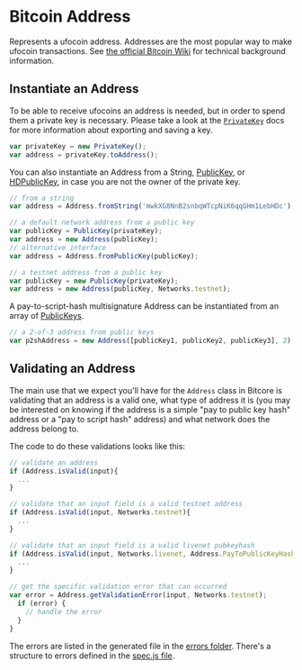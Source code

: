 # Bitcoin Address
Represents a ufocoin address. Addresses are the most popular way to make ufocoin transactions. See [the official Bitcoin Wiki](https://en.ufocoin.it/wiki/Address) for technical background information.

## Instantiate an Address
To be able to receive ufocoins an address is needed, but in order to spend them a private key is necessary. Please take a look at the [`PrivateKey`](privatekey.md) docs for more information about exporting and saving a key.  

```javascript
var privateKey = new PrivateKey();
var address = privateKey.toAddress();
```

You can also instantiate an Address from a String, [PublicKey](publickey.md), or [HDPublicKey](hierarchical.md), in case you are not the owner of the private key.

```javascript
// from a string
var address = Address.fromString('mwkXG8NnB2snbqWTcpNiK6qqGHm1LebHDc');

// a default network address from a public key
var publicKey = PublicKey(privateKey);
var address = new Address(publicKey);
// alternative interface
var address = Address.fromPublicKey(publicKey);

// a testnet address from a public key
var publicKey = new PublicKey(privateKey);
var address = new Address(publicKey, Networks.testnet);
```

A pay-to-script-hash multisignature Address can be instantiated from an array of [PublicKeys](publickey.md).

```javascript
// a 2-of-3 address from public keys
var p2shAddress = new Address([publicKey1, publicKey2, publicKey3], 2);
```

## Validating an Address
The main use that we expect you'll have for the `Address` class in Bitcore is validating that an address is a valid one, what type of address it is (you may be interested on knowing if the address is a simple "pay to public key hash" address or a "pay to script hash" address) and what network does the address belong to.

The code to do these validations looks like this:

```javascript
// validate an address
if (Address.isValid(input){
  ...
}

// validate that an input field is a valid testnet address
if (Address.isValid(input, Networks.testnet){
  ...
}

// validate that an input field is a valid livenet pubkeyhash
if (Address.isValid(input, Networks.livenet, Address.PayToPublicKeyHash){
  ...
}

// get the specific validation error that can occurred
var error = Address.getValidationError(input, Networks.testnet);
  if (error) {
    // handle the error
  }
}
```

The errors are listed in the generated file in the [errors folder](https://github.com/bitpay/ufocore/tree/master/lib/errors). There's a structure to errors defined in the [spec.js file](https://github.com/bitpay/ufocore/tree/master/lib/errors/spec.js).
